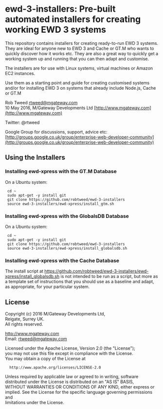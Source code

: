 # ewd-3-installers: Pre-built automated installers for creating working EWD 3 systems
 
This repository contains installers for creating ready-to-run EWD 3 systems.  They are ideal for anyone
new to EWD 3 and Cache or GT.M who wants to quickly discover how it works etc.  They are also a great way to quickly get a
working system up and running that you can then adapt and customise.

The installers are for use with Linux systems, virtual machines or Amazon EC2 instances.

Use them as a starting point and guide for creating customised systems and/or for installing EWD 3 on systems that already 
include Node.js, Cache or GT.M

Rob Tweed <rtweed@mgateway.com>  
10 May 2016, M/Gateway Developments Ltd [http://www.mgateway.com](http://www.mgateway.com)  

Twitter: @rtweed

Google Group for discussions, support, advice etc: [http://groups.google.co.uk/group/enterprise-web-developer-community](http://groups.google.co.uk/group/enterprise-web-developer-community)

## Using the Installers

### Installing ewd-xpress with the GT.M Database

On a Ubuntu system:

     cd ~
     sudo apt-get -y install git
     git clone https://github.com/robtweed/ewd-3-installers
     source ewd-3-installers/ewd-xpress/install_gtm.sh

### Installing ewd-xpress with the GlobalsDB Database

On a Ubuntu system:

     cd ~
     sudo apt-get -y install git
     git clone https://github.com/robtweed/ewd-3-installers
     source ewd-3-installers/ewd-xpress/install_globalsdb.sh

### Installing ewd-xpress with the Cache Database

The install script at https://github.com/robtweed/ewd-3-installers/ewd-xpress/install_globalsdb.sh
 is not intended to be run as a script, but more as a template set of instructions that you should
 use as a baseline and adapt, as appropriate, for your particular system.


## License

 Copyright (c) 2016 M/Gateway Developments Ltd,                           
 Reigate, Surrey UK.                                                      
 All rights reserved.                                                     
                                                                           
  http://www.mgateway.com                                                  
  Email: rtweed@mgateway.com                                               
                                                                           
                                                                           
  Licensed under the Apache License, Version 2.0 (the "License");          
  you may not use this file except in compliance with the License.         
  You may obtain a copy of the License at                                  
                                                                           
      http://www.apache.org/licenses/LICENSE-2.0                           
                                                                           
  Unless required by applicable law or agreed to in writing, software      
  distributed under the License is distributed on an "AS IS" BASIS,        
  WITHOUT WARRANTIES OR CONDITIONS OF ANY KIND, either express or implied. 
  See the License for the specific language governing permissions and      
   limitations under the License.      
